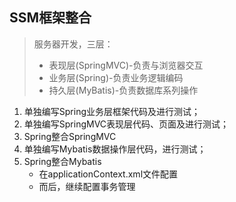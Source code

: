 ## SSM框架整合
> 服务器开发，三层：
> - 表现层(SpringMVC)-负责与浏览器交互
> - 业务层(Spring)-负责业务逻辑编码
> - 持久层(MyBatis)-负责数据库系列操作

1. 单独编写Spring业务层框架代码及进行测试；
2. 单独编写SpringMVC表现层代码、页面及进行测试；
3. Spring整合SpringMVC
4. 单独编写Mybatis数据操作层代码，进行测试；
5. Spring整合Mybatis
    - 在applicationContext.xml文件配置
    - 而后，继续配置事务管理